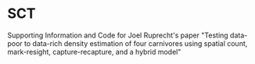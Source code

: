 # SCT
Supporting Information and Code for Joel Ruprecht's paper "Testing data-poor to data-rich density estimation of four carnivores using spatial count, mark-resight, capture-recapture, and a hybrid model"
